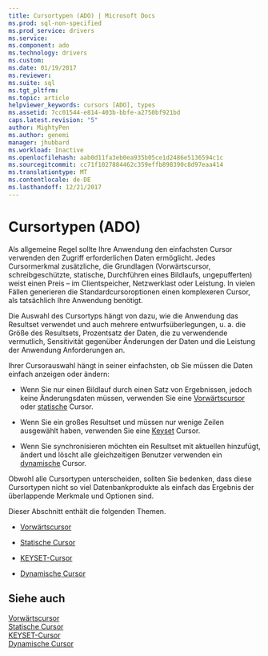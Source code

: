 ```yaml
---
title: Cursortypen (ADO) | Microsoft Docs
ms.prod: sql-non-specified
ms.prod_service: drivers
ms.service: 
ms.component: ado
ms.technology: drivers
ms.custom: 
ms.date: 01/19/2017
ms.reviewer: 
ms.suite: sql
ms.tgt_pltfrm: 
ms.topic: article
helpviewer_keywords: cursors [ADO], types
ms.assetid: 7cc01544-e814-403b-bbfe-a2750bf921bd
caps.latest.revision: "5"
author: MightyPen
ms.author: genemi
manager: jhubbard
ms.workload: Inactive
ms.openlocfilehash: aab0d11fa3eb0ea935b05ce1d2486e5136594c1c
ms.sourcegitcommit: cc71f1027884462c359effb898390c8d97eaa414
ms.translationtype: MT
ms.contentlocale: de-DE
ms.lasthandoff: 12/21/2017
---
```

# <a name="types-of-cursors-ado"></a>Cursortypen (ADO)
Als allgemeine Regel sollte Ihre Anwendung den einfachsten Cursor verwenden den Zugriff erforderlichen Daten ermöglicht. Jedes Cursormerkmal zusätzliche, die Grundlagen (Vorwärtscursor, schreibgeschützte, statische, Durchführen eines Bildlaufs, ungepufferten) weist einen Preis – im Clientspeicher, Netzwerklast oder Leistung. In vielen Fällen generieren die Standardcursoroptionen einen komplexeren Cursor, als tatsächlich Ihre Anwendung benötigt.  
  
 Die Auswahl des Cursortyps hängt von dazu, wie die Anwendung das Resultset verwendet und auch mehrere entwurfsüberlegungen, u. a. die Größe des Resultsets, Prozentsatz der Daten, die zu verwendende vermutlich, Sensitivität gegenüber Änderungen der Daten und die Leistung der Anwendung Anforderungen an.  
  
 Ihrer Cursorauswahl hängt in seiner einfachsten, ob Sie müssen die Daten einfach anzeigen oder ändern:  
  
-   Wenn Sie nur einen Bildlauf durch einen Satz von Ergebnissen, jedoch keine Änderungsdaten müssen, verwenden Sie eine [Vorwärtscursor](../../../ado/guide/data/forward-only-cursors.md) oder [statische](../../../ado/guide/data/static-cursors.md) Cursor.  
  
-   Wenn Sie ein großes Resultset und müssen nur wenige Zeilen ausgewählt haben, verwenden Sie eine [Keyset](../../../ado/guide/data/keyset-cursors.md) Cursor.  
  
-   Wenn Sie synchronisieren möchten ein Resultset mit aktuellen hinzufügt, ändert und löscht alle gleichzeitigen Benutzer verwenden ein [dynamische](../../../ado/guide/data/dynamic-cursors.md) Cursor.  
  
 Obwohl alle Cursortypen unterscheiden, sollten Sie bedenken, dass diese Cursortypen nicht so viel Datenbankprodukte als einfach das Ergebnis der überlappende Merkmale und Optionen sind.  
  
 Dieser Abschnitt enthält die folgenden Themen.  
  
-   [Vorwärtscursor](../../../ado/guide/data/forward-only-cursors.md)  
  
-   [Statische Cursor](../../../ado/guide/data/static-cursors.md)  
  
-   [KEYSET-Cursor](../../../ado/guide/data/keyset-cursors.md)  
  
-   [Dynamische Cursor](../../../ado/guide/data/dynamic-cursors.md)  
  
## <a name="see-also"></a>Siehe auch  
 [Vorwärtscursor](../../../ado/guide/data/forward-only-cursors.md)   
 [Statische Cursor](../../../ado/guide/data/static-cursors.md)   
 [KEYSET-Cursor](../../../ado/guide/data/keyset-cursors.md)   
 [Dynamische Cursor](../../../ado/guide/data/dynamic-cursors.md)
